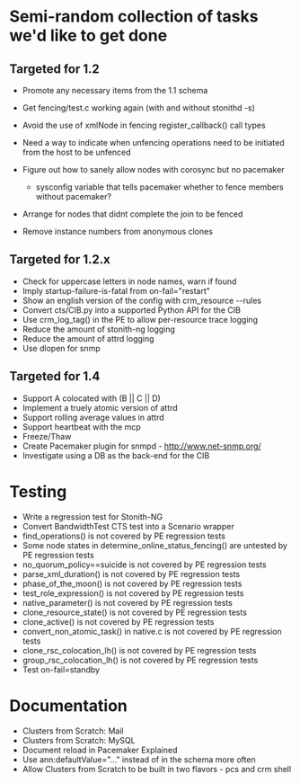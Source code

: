 # Semi-random collection of tasks we'd like to get done

## Targeted for 1.2
- Promote any necessary items from the 1.1 schema
- Get fencing/test.c working again (with and without stonithd -s)
- Avoid the use of xmlNode in fencing register_callback() call types

- Need a way to indicate when unfencing operations need to be initiated from the host to be unfenced

- Figure out how to sanely allow nodes with corosync but no pacemaker
  - sysconfig variable that tells pacemaker whether to fence members without pacemaker?
- Arrange for nodes that didnt complete the join to be fenced

- Remove instance numbers from anonymous clones

## Targeted for 1.2.x

- Check for uppercase letters in node names, warn if found
- Imply startup-failure-is-fatal from on-fail="restart" 
- Show an english version of the config with crm_resource --rules
- Convert cts/CIB.py into a supported Python API for the CIB
- Use crm_log_tag() in the PE to allow per-resource trace logging
- Reduce the amount of stonith-ng logging
- Reduce the amount of attrd logging
- Use dlopen for snmp


## Targeted for 1.4

- Support A colocated with (B || C || D)
- Implement a truely atomic version of attrd
- Support rolling average values in attrd
- Support heartbeat with the mcp
- Freeze/Thaw
- Create Pacemaker plugin for snmpd - http://www.net-snmp.org/
- Investigate using a DB as the back-end for the CIB

# Testing
- Write a regression test for Stonith-NG
- Convert BandwidthTest CTS test into a Scenario wrapper
- find_operations() is not covered by PE regression tests
- Some node states in determine_online_status_fencing() are untested by PE regression tests
- no_quorum_policy==suicide is not covered by PE regression tests
- parse_xml_duration() is not covered by PE regression tests
- phase_of_the_moon() is not covered by PE regression tests
- test_role_expression() is not covered by PE regression tests
- native_parameter() is not covered by PE regression tests
- clone_resource_state() is not covered by PE regression tests
- clone_active() is not covered by PE regression tests
- convert_non_atomic_task() in native.c is not covered by PE regression tests
- clone_rsc_colocation_lh() is not covered by PE regression tests
- group_rsc_colocation_lh() is not covered by PE regression tests
- Test on-fail=standby

# Documentation
- Clusters from Scratch: Mail
- Clusters from Scratch: MySQL
- Document reload in Pacemaker Explained
- Use ann:defaultValue="..." instead of <optional> in the schema more often
- Allow Clusters from Scratch to be built in two flavors - pcs and crm shell
